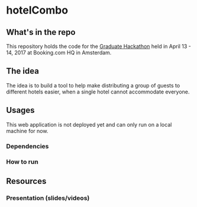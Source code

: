 # hotelCombo

## What's in the repo
This repository holds the code for the [Graduate Hackathon](https://workingatbooking.com/graduate-hackathon/) held in April 13 - 14, 2017 at Booking.com HQ in Amsterdam.

## The idea
The idea is to build a tool to help make distributing a group of guests to different hotels easier, when a single hotel cannot accommodate everyone.

## Usages
This web application is not deployed yet and can only run on a local machine for now.
### Dependencies
### How to run

## Resources
### Presentation (slides/videos)
